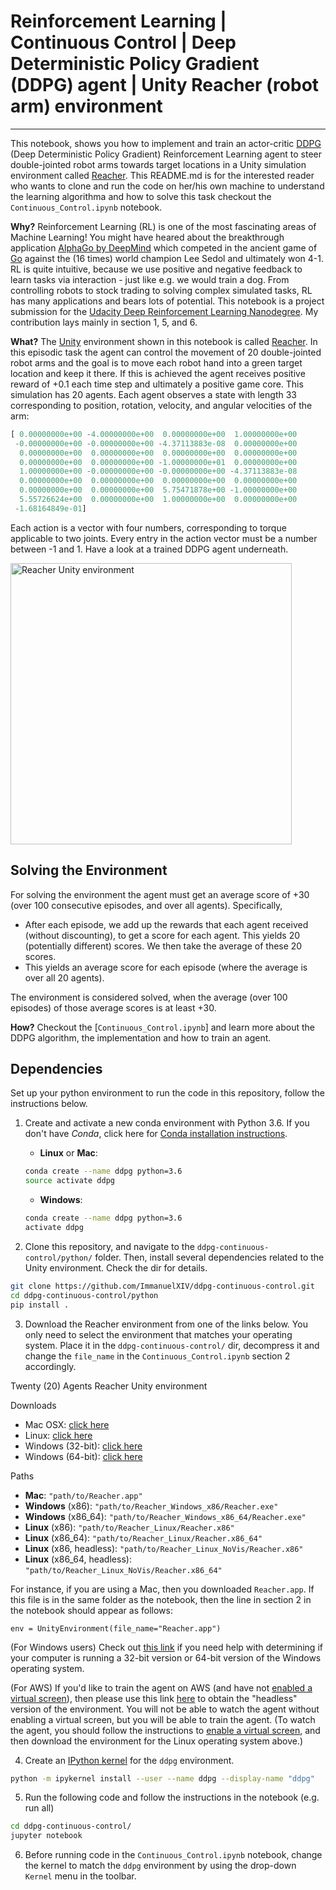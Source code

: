 # Reinforcement Learning | Continuous Control | Deep Deterministic Policy Gradient (DDPG) agent | Unity Reacher (robot arm) environment
---
This notebook, shows you how to implement and train an actor-critic [DDPG](https://arxiv.org/abs/1509.02971) (Deep Deterministic Policy Gradient) Reinforcement Learning agent to steer double-jointed robot arms towards target locations in a Unity simulation environment called [Reacher](https://github.com/Unity-Technologies/ml-agents/blob/master/docs/Learning-Environment-Examples.md). This README.md is for the interested reader who wants to clone and run the code on her/his own machine to understand the learning algorithma and how to solve this task checkout the `Continuous_Control.ipynb` notebook.

**Why?** Reinforcement Learning (RL) is one of the most fascinating areas of Machine Learning! You might have heared about the breakthrough application [AlphaGo by DeepMind](https://deepmind.com/research/case-studies/alphago-the-story-so-far) which competed in the ancient game of [Go](https://en.wikipedia.org/wiki/Go_(game)) against the (16 times) world champion Lee Sedol and ultimately won 4-1.  RL is quite intuitive, because we use positive and negative feedback to learn tasks via interaction - just like e.g. we would train a dog. From controlling robots to stock trading to solving complex simulated tasks, RL has many applications and bears lots of potential. This notebook is a project submission for the [Udacity Deep Reinforcement Learning Nanodegree](https://www.udacity.com/course/deep-reinforcement-learning-nanodegree--nd893). My contribution lays mainly in section 1, 5, and 6.

**What?** The [Unity](https://en.wikipedia.org/wiki/Unity_(game_engine)) environment shown in this notebook is called [Reacher](https://github.com/Unity-Technologies/ml-agents/blob/master/docs/Learning-Environment-Examples.md). In this episodic task the agent can control the movement of 20 double-jointed robot arms and the goal is to move each robot hand into a green target location and keep it there. If this is achieved the agent receives positive reward of +0.1 each time step and ultimately a positive game core. This simulation has 20 agents. Each agent observes a state with length 33 corresponding to position, rotation, velocity, and angular velocities of the arm:

```Python
[ 0.00000000e+00 -4.00000000e+00  0.00000000e+00  1.00000000e+00
 -0.00000000e+00 -0.00000000e+00 -4.37113883e-08  0.00000000e+00
  0.00000000e+00  0.00000000e+00  0.00000000e+00  0.00000000e+00
  0.00000000e+00  0.00000000e+00 -1.00000000e+01  0.00000000e+00
  1.00000000e+00 -0.00000000e+00 -0.00000000e+00 -4.37113883e-08
  0.00000000e+00  0.00000000e+00  0.00000000e+00  0.00000000e+00
  0.00000000e+00  0.00000000e+00  5.75471878e+00 -1.00000000e+00
  5.55726624e+00  0.00000000e+00  1.00000000e+00  0.00000000e+00
 -1.68164849e-01]
 ```

Each action is a vector with four numbers, corresponding to torque applicable to two joints. Every entry in the action vector must be a number between -1 and 1. Have a look at a trained DDPG agent underneath.

<img src="imgs/trained_agent.gif\" width="450" align="center" title="Reacher Unity environment">

## Solving the Environment

For solving the environment the agent must get an average score of +30 (over 100 consecutive episodes, and over all agents). Specifically,
- After each episode, we add up the rewards that each agent received (without discounting), to get a score for each agent.  This yields 20 (potentially different) scores.  We then take the average of these 20 scores. 
- This yields an average score for each episode (where the average is over all 20 agents).

The environment is considered solved, when the average (over 100 episodes) of those average scores is at least +30.

**How?** Checkout the [`Continuous_Control.ipynb`] and learn more about the DDPG algorithm, the implementation and how to train an agent.


## Dependencies

Set up your python environment to run the code in this repository, follow the instructions below.

1. Create and activate a new conda environment with Python 3.6. If you don't have *Conda*, click here for [Conda installation instructions](https://docs.conda.io/projects/conda/en/latest/user-guide/install/). 

	- __Linux__ or __Mac__: 
	```bash
	conda create --name ddpg python=3.6
	source activate ddpg
	```
	- __Windows__: 
	```bash
	conda create --name ddpg python=3.6 
	activate ddpg
	```

2. Clone this repository, and navigate to the `ddpg-continuous-control/python/` folder.  Then, install several dependencies related to the Unity environment. Check the dir for details.
```bash
git clone https://github.com/ImmanuelXIV/ddpg-continuous-control.git
cd ddpg-continuous-control/python
pip install .
```

3. Download the Reacher environment from one of the links below. You only need to select the environment that matches your operating system. Place it in the `ddpg-continuous-control/` dir, decompress it and change the `file_name` in the `Continuous_Control.ipynb` section 2 accordingly. 

Twenty (20) Agents Reacher Unity environment

Downloads
- Mac OSX: [click here](https://s3-us-west-1.amazonaws.com/udacity-drlnd/P2/Reacher/Reacher.app.zip)
- Linux: [click here](https://s3-us-west-1.amazonaws.com/udacity-drlnd/P2/Reacher/Reacher_Linux.zip)
- Windows (32-bit): [click here](https://s3-us-west-1.amazonaws.com/udacity-drlnd/P2/Reacher/Reacher_Windows_x86.zip)
- Windows (64-bit): [click here](https://s3-us-west-1.amazonaws.com/udacity-drlnd/P2/Reacher/Reacher_Windows_x86_64.zip)

Paths
- **Mac**: `"path/to/Reacher.app"`
- **Windows** (x86): `"path/to/Reacher_Windows_x86/Reacher.exe"`
- **Windows** (x86_64): `"path/to/Reacher_Windows_x86_64/Reacher.exe"`
- **Linux** (x86): `"path/to/Reacher_Linux/Reacher.x86"`
- **Linux** (x86_64): `"path/to/Reacher_Linux/Reacher.x86_64"`
- **Linux** (x86, headless): `"path/to/Reacher_Linux_NoVis/Reacher.x86"`
- **Linux** (x86_64, headless): `"path/to/Reacher_Linux_NoVis/Reacher.x86_64"`

For instance, if you are using a Mac, then you downloaded `Reacher.app`.  If this file is in the same folder as the notebook, then the line in section 2 in the notebook should appear as follows:
```
env = UnityEnvironment(file_name="Reacher.app")
```

(For Windows users) Check out [this link](https://support.microsoft.com/en-us/help/827218/how-to-determine-whether-a-computer-is-running-a-32-bit-version-or-64) if you need help with determining if your computer is running a 32-bit version or 64-bit version of the Windows operating system.

(For AWS) If you'd like to train the agent on AWS (and have not [enabled a virtual screen](https://github.com/Unity-Technologies/ml-agents/blob/master/docs/Training-on-Amazon-Web-Service.md)), then please use this link [here](https://s3-us-west-1.amazonaws.com/udacity-drlnd/P2/Reacher/Reacher_Linux_NoVis.zip) to obtain the "headless" version of the environment. You will not be able to watch the agent without enabling a virtual screen, but you will be able to train the agent. (To watch the agent, you should follow the instructions to [enable a virtual screen](https://github.com/Unity-Technologies/ml-agents/blob/master/docs/Training-on-Amazon-Web-Service.md), and then download the environment for the Linux operating system above.)


4. Create an [IPython kernel](http://ipython.readthedocs.io/en/stable/install/kernel_install.html) for the `ddpg` environment.  
```bash
python -m ipykernel install --user --name ddpg --display-name "ddpg"
```

5. Run the following code and follow the instructions in the notebook (e.g. run all)
```bash
cd ddpg-continuous-control/
jupyter notebook
```

6. Before running code in the `Continuous_Control.ipynb` notebook, change the kernel to match the `ddpg` environment by using the drop-down `Kernel` menu in the toolbar. 